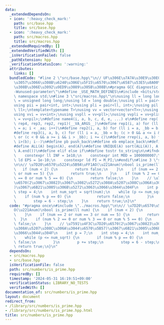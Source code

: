 ```yaml
---
data:
  _extendedDependsOn:
  - icon: ':heavy_check_mark:'
    path: src/base.hpp
    title: src/base.hpp
  - icon: ':heavy_check_mark:'
    path: src/macros.hpp
    title: src/macros.hpp
  _extendedRequiredBy: []
  _extendedVerifiedWith: []
  _isVerificationFailed: false
  _pathExtension: hpp
  _verificationStatusIcon: ':warning:'
  attributes:
    links: []
  bundledCode: "#line 2 \"src/base.hpp\"\n// UF\u306E\u7A7A\u30E9\u30E0\u30C0\u6E21\
    \u3057\u3066\u308B\u6240\u306E\u5F15\u6570\u3067\u6587\u53E5\u8A00\u308F\u308C\
    \u308B\u306E\u3092\u9ED9\u3089\u305B\u308B\n#pragma GCC diagnostic ignored \"\
    -Wunused-parameter\"\n#define _USE_MATH_DEFINES\n#include <bits/stdc++.h>\nusing\
    \ namespace std;\n#line 3 \"src/macros.hpp\"\n\nusing ll = long long;\nusing ull\
    \ = unsigned long long;\nusing ld = long double;\nusing pll = pair<ll, ll>;\n\
    using pii = pair<int, int>;\nusing pli = pair<ll, int>;\nusing pil = pair<int,\
    \ ll>;\ntemplate<typename T>\nusing vv = vector<vector<T>>;\nusing vvl = vv<ll>;\n\
    using vvi = vv<int>;\nusing vvpll = vv<pll>;\nusing vvpli = vv<pli>;\nusing vvpil\
    \ = vv<pil>;\n#define name4(i, a, b, c, d, e, ...) e\n#define rep(...) name4(__VA_ARGS__,\
    \ rep4, rep3, rep2, rep1)(__VA_ARGS__)\n#define rep1(i, a) for (ll i = 0, _aa\
    \ = a; i < _aa; i++)\n#define rep2(i, a, b) for (ll i = a, _bb = b; i < _bb; i++)\n\
    #define rep3(i, a, b, c) for (ll i = a, _bb = b; (c > 0 && a <= i && i < _bb)\
    \ or (c < 0 && a >= i && i > _bb); i += c)\n#define rrep(i, a, b) for (ll i=(a);\
    \ i>(b); i--)\n#define pb push_back\n#define eb emplace_back\n#define mkp make_pair\n\
    #define ALL(A) begin(A), end(A)\n#define UNIQUE(A) sort(ALL(A)), A.erase(unique(ALL(A)),\
    \ A.end())\n#define elif else if\n#define tostr to_string\n\n#ifndef CONSTANTS\n\
    \    constexpr ll INF = 1e18;\n    constexpr int MOD = 1000000007;\n    constexpr\
    \ ld EPS = 1e-10;\n    constexpr ld PI = M_PI;\n#endif\n#line 3 \"src/numbers/is_prime.hpp\"\
    \n\n// \u7D20\u6570\u5224\u5B9A\uFF1AO(\u221Anum)\nbool is_prime(ll num) {\n \
    \   if (num < 2) {\n        return false;\n    }\n    if (num == 2 or num == 3\
    \ or num == 5) {\n        return true;\n    }\n    if (num % 2 == 0 or num % 3\
    \ == 0 or num % 5 == 0) {\n        return false;\n    }\n    // \u7591\u4F3C\u7D20\
    \u6570(2\u3067\u30823\u3067\u3082\u5272\u308A\u5207\u308C\u306A\u3044\u6570\u5B57\
    )\u3067\u6B21\u3005\u306B\u5272\u3063\u3066\u3044\u304F\n    int p = 7;\n    int\
    \ step = 4;\n    int num_sqrt = sqrt(num);\n    while (p <= num_sqrt) {\n    \
    \    if (num % p == 0) {\n            return false;\n        }\n        p += step;\n\
    \        step = 6 - step;\n    }\n    return true;\n}\n"
  code: "#pragma once\n#include \"../macros.hpp\"\n\n// \u7D20\u6570\u5224\u5B9A\uFF1A\
    O(\u221Anum)\nbool is_prime(ll num) {\n    if (num < 2) {\n        return false;\n\
    \    }\n    if (num == 2 or num == 3 or num == 5) {\n        return true;\n  \
    \  }\n    if (num % 2 == 0 or num % 3 == 0 or num % 5 == 0) {\n        return\
    \ false;\n    }\n    // \u7591\u4F3C\u7D20\u6570(2\u3067\u30823\u3067\u3082\u5272\
    \u308A\u5207\u308C\u306A\u3044\u6570\u5B57)\u3067\u6B21\u3005\u306B\u5272\u3063\
    \u3066\u3044\u304F\n    int p = 7;\n    int step = 4;\n    int num_sqrt = sqrt(num);\n\
    \    while (p <= num_sqrt) {\n        if (num % p == 0) {\n            return\
    \ false;\n        }\n        p += step;\n        step = 6 - step;\n    }\n   \
    \ return true;\n}\n"
  dependsOn:
  - src/macros.hpp
  - src/base.hpp
  isVerificationFile: false
  path: src/numbers/is_prime.hpp
  requiredBy: []
  timestamp: '2024-05-31 16:19:51+09:00'
  verificationStatus: LIBRARY_NO_TESTS
  verifiedWith: []
documentation_of: src/numbers/is_prime.hpp
layout: document
redirect_from:
- /library/src/numbers/is_prime.hpp
- /library/src/numbers/is_prime.hpp.html
title: src/numbers/is_prime.hpp
---
```

